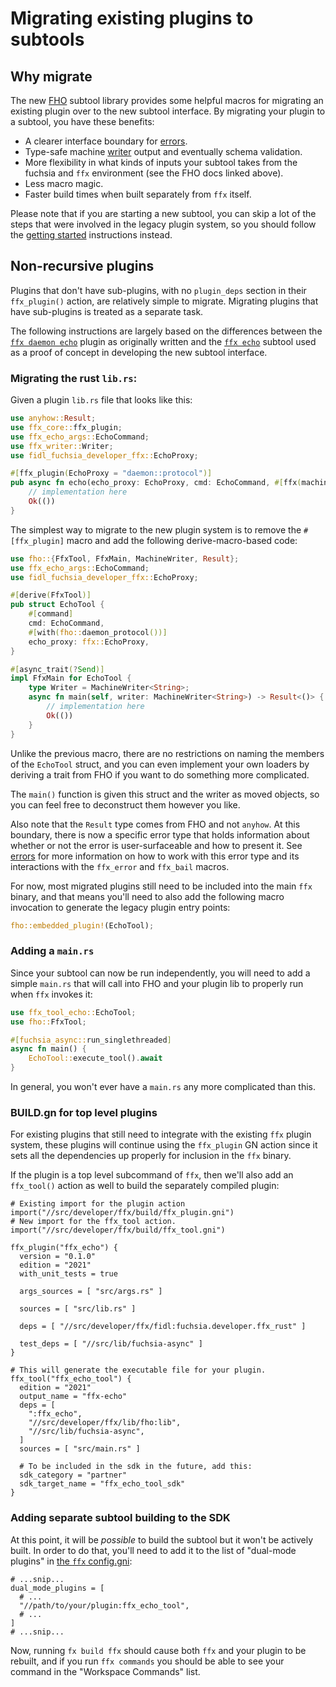 # Migrating existing plugins to subtools

## Why migrate

The new [FHO](/docs/development/tools/ffx/architecture/fho.md) subtool library
provides some helpful macros for migrating an existing plugin over to the new
subtool interface. By migrating your plugin to a subtool, you have these benefits:

* A clearer interface boundary for [errors](errors.md).
* Type-safe machine [writer](writers.md) output and eventually schema validation.
* More flexibility in what kinds of inputs your subtool takes from the fuchsia
and `ffx` environment (see the FHO docs linked above).
* Less macro magic.
* Faster build times when built separately from `ffx` itself.

Please note that if you are starting a new subtool, you can skip a lot of the
steps that were involved in the legacy plugin system, so you should follow the
[getting started](getting-started.md) instructions instead.

## Non-recursive plugins

Plugins that don't have sub-plugins, with no `plugin_deps` section in their
`ffx_plugin()` action, are relatively simple to migrate. Migrating
plugins that have sub-plugins is treated as a separate task.

The following instructions are largely based on the differences between the
[`ffx daemon echo`](/src/developer/ffx/plugins/daemon/echo) plugin as originally
written and the [`ffx echo`](/src/developer/ffx/tools/echo) subtool used as a
proof of concept in developing the new subtool interface.

### Migrating the rust `lib.rs`:

Given a plugin `lib.rs` file that looks like this:

```rust
use anyhow::Result;
use ffx_core::ffx_plugin;
use ffx_echo_args::EchoCommand;
use ffx_writer::Writer;
use fidl_fuchsia_developer_ffx::EchoProxy;

#[ffx_plugin(EchoProxy = "daemon::protocol")]
pub async fn echo(echo_proxy: EchoProxy, cmd: EchoCommand, #[ffx(machine = String)] mut writer: Writer) -> Result<()> {
    // implementation here
    Ok(())
}
```

The simplest way to migrate to the new plugin system is to remove the
`#[ffx_plugin]` macro and add the following derive-macro-based code:

```rust
use fho::{FfxTool, FfxMain, MachineWriter, Result};
use ffx_echo_args::EchoCommand;
use fidl_fuchsia_developer_ffx::EchoProxy;

#[derive(FfxTool)]
pub struct EchoTool {
    #[command]
    cmd: EchoCommand,
    #[with(fho::daemon_protocol())]
    echo_proxy: ffx::EchoProxy,
}

#[async_trait(?Send)]
impl FfxMain for EchoTool {
    type Writer = MachineWriter<String>;
    async fn main(self, writer: MachineWriter<String>) -> Result<()> {
        // implementation here
        Ok(())
    }
}
```

Unlike the previous macro, there are no restrictions on naming the members of
the `EchoTool` struct, and you can even implement your own loaders by deriving
a trait from FHO if you want to do something more complicated.

The `main()` function is given this struct and the writer as moved objects, so
you can feel free to deconstruct them however you like.

Also note that the `Result` type comes from FHO and not `anyhow`. At this
boundary, there is now a specific error type that holds information about whether
or not the error is user-surfaceable and how to present it. See [errors](errors.md)
for more information on how to work with this error type and its interactions
with the `ffx_error` and `ffx_bail` macros.

For now, most migrated plugins still need to be included into the main `ffx`
binary, and that means you'll need to also add the following macro invocation
to generate the legacy plugin entry points:

```rust
fho::embedded_plugin!(EchoTool);
```

### Adding a `main.rs`

Since your subtool can now be run independently, you will need to add a simple
`main.rs` that will call into FHO and your plugin lib to properly run when
`ffx` invokes it:

```rust
use ffx_tool_echo::EchoTool;
use fho::FfxTool;

#[fuchsia_async::run_singlethreaded]
async fn main() {
    EchoTool::execute_tool().await
}
```

In general, you won't ever have a `main.rs` any more complicated than
this.

### BUILD.gn for top level plugins

For existing plugins that still need to integrate with the existing `ffx` plugin
system, these plugins will continue using the `ffx_plugin` GN action since it sets all the
dependencies up properly for inclusion in the `ffx` binary.

If the plugin is a top level subcommand of `ffx`, then we'll also add an
`ffx_tool()` action as well to build the separately compiled plugin:

```gn
# Existing import for the plugin action
import("//src/developer/ffx/build/ffx_plugin.gni")
# New import for the ffx_tool action.
import("//src/developer/ffx/build/ffx_tool.gni")

ffx_plugin("ffx_echo") {
  version = "0.1.0"
  edition = "2021"
  with_unit_tests = true

  args_sources = [ "src/args.rs" ]

  sources = [ "src/lib.rs" ]

  deps = [ "//src/developer/ffx/fidl:fuchsia.developer.ffx_rust" ]

  test_deps = [ "//src/lib/fuchsia-async" ]
}

# This will generate the executable file for your plugin.
ffx_tool("ffx_echo_tool") {
  edition = "2021"
  output_name = "ffx-echo"
  deps = [
    ":ffx_echo",
    "//src/developer/ffx/lib/fho:lib",
    "//src/lib/fuchsia-async",
  ]
  sources = [ "src/main.rs" ]

  # To be included in the sdk in the future, add this:
  sdk_category = "partner"
  sdk_target_name = "ffx_echo_tool_sdk"
}
```

### Adding separate subtool building to the SDK

At this point, it will be *possible* to build the subtool but it won't be
actively built. In order to do that, you'll need to add it to the list of
"dual-mode plugins" in [the `ffx` config.gni](/src/developer/ffx/config.gni):

```gn
# ...snip...
dual_mode_plugins = [
  # ...
  "//path/to/your/plugin:ffx_echo_tool",
  # ...
]
# ...snip...
```

Now, running `fx build ffx` should cause both `ffx` and your plugin to be rebuilt,
and if you run `ffx commands` you should be able to see your command in the
"Workspace Commands" list.
